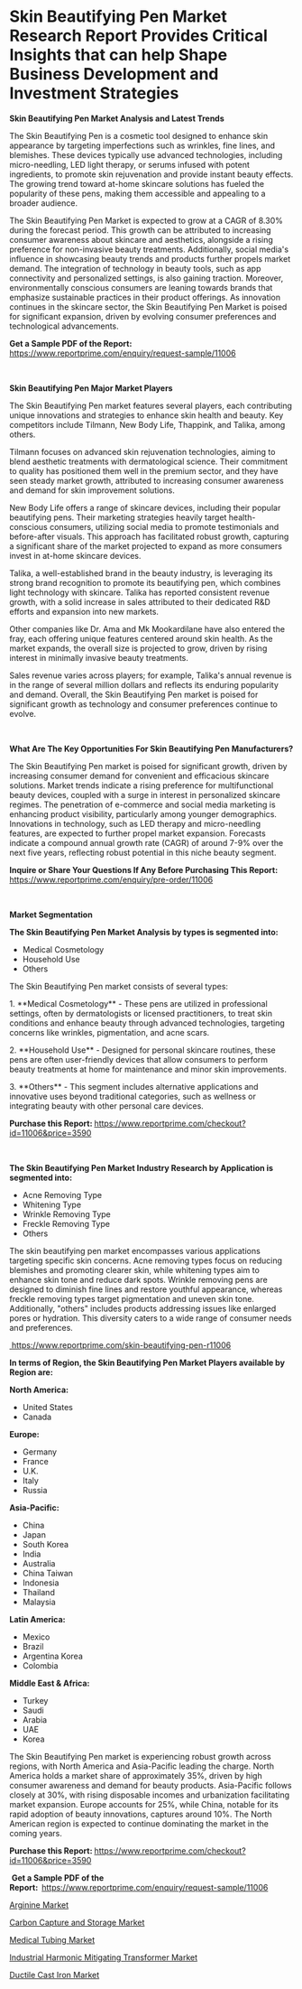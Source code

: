 <p><h1>Skin Beautifying Pen Market Research Report Provides Critical Insights that can help Shape Business Development and Investment Strategies</h1></p><p><strong>Skin Beautifying Pen Market Analysis and Latest Trends</strong></p>
<p><p>The Skin Beautifying Pen is a cosmetic tool designed to enhance skin appearance by targeting imperfections such as wrinkles, fine lines, and blemishes. These devices typically use advanced technologies, including micro-needling, LED light therapy, or serums infused with potent ingredients, to promote skin rejuvenation and provide instant beauty effects. The growing trend toward at-home skincare solutions has fueled the popularity of these pens, making them accessible and appealing to a broader audience.</p><p>The Skin Beautifying Pen Market is expected to grow at a CAGR of 8.30% during the forecast period. This growth can be attributed to increasing consumer awareness about skincare and aesthetics, alongside a rising preference for non-invasive beauty treatments. Additionally, social media's influence in showcasing beauty trends and products further propels market demand. The integration of technology in beauty tools, such as app connectivity and personalized settings, is also gaining traction. Moreover, environmentally conscious consumers are leaning towards brands that emphasize sustainable practices in their product offerings. As innovation continues in the skincare sector, the Skin Beautifying Pen Market is poised for significant expansion, driven by evolving consumer preferences and technological advancements.</p></p>
<p><strong>Get a Sample PDF of the Report:&nbsp;</strong> <a href="https://www.reportprime.com/enquiry/request-sample/11006?utm_campaign=1843&utm_medium=2&utm_source=Github&utm_content=ia&utm_term=29112024&utm_id=skin-beautifying-pen">https://www.reportprime.com/enquiry/request-sample/11006</a></p>
<p>&nbsp;</p>
<p><strong>Skin Beautifying Pen Major Market Players</strong></p>
<p><p>The Skin Beautifying Pen market features several players, each contributing unique innovations and strategies to enhance skin health and beauty. Key competitors include Tilmann, New Body Life, Thappink, and Talika, among others.</p><p>Tilmann focuses on advanced skin rejuvenation technologies, aiming to blend aesthetic treatments with dermatological science. Their commitment to quality has positioned them well in the premium sector, and they have seen steady market growth, attributed to increasing consumer awareness and demand for skin improvement solutions.</p><p>New Body Life offers a range of skincare devices, including their popular beautifying pens. Their marketing strategies heavily target health-conscious consumers, utilizing social media to promote testimonials and before-after visuals. This approach has facilitated robust growth, capturing a significant share of the market projected to expand as more consumers invest in at-home skincare devices.</p><p>Talika, a well-established brand in the beauty industry, is leveraging its strong brand recognition to promote its beautifying pen, which combines light technology with skincare. Talika has reported consistent revenue growth, with a solid increase in sales attributed to their dedicated R&D efforts and expansion into new markets.</p><p>Other companies like Dr. Ama and Mk Mookardilane have also entered the fray, each offering unique features centered around skin health. As the market expands, the overall size is projected to grow, driven by rising interest in minimally invasive beauty treatments.</p><p>Sales revenue varies across players; for example, Talika's annual revenue is in the range of several million dollars and reflects its enduring popularity and demand. Overall, the Skin Beautifying Pen market is poised for significant growth as technology and consumer preferences continue to evolve.</p></p>
<p>&nbsp;</p>
<p><strong>What Are The Key Opportunities For Skin Beautifying Pen Manufacturers?</strong></p>
<p><p>The Skin Beautifying Pen market is poised for significant growth, driven by increasing consumer demand for convenient and efficacious skincare solutions. Market trends indicate a rising preference for multifunctional beauty devices, coupled with a surge in interest in personalized skincare regimes. The penetration of e-commerce and social media marketing is enhancing product visibility, particularly among younger demographics. Innovations in technology, such as LED therapy and micro-needling features, are expected to further propel market expansion. Forecasts indicate a compound annual growth rate (CAGR) of around 7-9% over the next five years, reflecting robust potential in this niche beauty segment.</p></p>
<p><strong>Inquire or Share Your Questions If Any Before Purchasing This Report:</strong> <a href="https://www.reportprime.com/enquiry/pre-order/11006?utm_campaign=1843&utm_medium=2&utm_source=Github&utm_content=ia&utm_term=29112024&utm_id=skin-beautifying-pen">https://www.reportprime.com/enquiry/pre-order/11006</a></p>
<p>&nbsp;</p>
<p><strong>Market Segmentation</strong></p>
<p><strong>The Skin Beautifying Pen Market Analysis by types is segmented into:</strong></p>
<p><ul><li>Medical Cosmetology</li><li>Household Use</li><li>Others</li></ul></p>
<p><p>The Skin Beautifying Pen market consists of several types: </p><p>1. **Medical Cosmetology** - These pens are utilized in professional settings, often by dermatologists or licensed practitioners, to treat skin conditions and enhance beauty through advanced technologies, targeting concerns like wrinkles, pigmentation, and acne scars.</p><p>2. **Household Use** - Designed for personal skincare routines, these pens are often user-friendly devices that allow consumers to perform beauty treatments at home for maintenance and minor skin improvements.</p><p>3. **Others** - This segment includes alternative applications and innovative uses beyond traditional categories, such as wellness or integrating beauty with other personal care devices.</p></p>
<p><strong>Purchase this Report:&nbsp;</strong><a href="https://www.reportprime.com/checkout?id=11006&price=3590&utm_campaign=1843&utm_medium=2&utm_source=Github&utm_content=ia&utm_term=29112024&utm_id=skin-beautifying-pen">https://www.reportprime.com/checkout?id=11006&price=3590</a></p>
<p>&nbsp;</p>
<p><strong>The Skin Beautifying Pen Market Industry Research by Application is segmented into:</strong></p>
<p><ul><li>Acne Removing Type</li><li>Whitening Type</li><li>Wrinkle Removing Type</li><li>Freckle Removing Type</li><li>Others</li></ul></p>
<p><p>The skin beautifying pen market encompasses various applications targeting specific skin concerns. Acne removing types focus on reducing blemishes and promoting clearer skin, while whitening types aim to enhance skin tone and reduce dark spots. Wrinkle removing pens are designed to diminish fine lines and restore youthful appearance, whereas freckle removing types target pigmentation and uneven skin tone. Additionally, "others" includes products addressing issues like enlarged pores or hydration. This diversity caters to a wide range of consumer needs and preferences.</p></p>
<p><a href="https://www.reportprime.com/skin-beautifying-pen-r11006?utm_campaign=1843&utm_medium=2&utm_source=Github&utm_content=ia&utm_term=29112024&utm_id=skin-beautifying-pen">&nbsp;https://www.reportprime.com/skin-beautifying-pen-r11006</a></p>
<p><strong>In terms of Region, the Skin Beautifying Pen Market Players available by Region are:</strong></p>
<p>
    <p> <strong> North America: </strong>
        <ul>
            <li>United States</li>
            <li>Canada</li>
        </ul>
        </p> 
    <p> <strong> Europe: </strong>
        <ul>
            <li>Germany</li>
            <li>France</li>
            <li>U.K.</li>
            <li>Italy</li>
            <li>Russia</li>
        </ul>
        </p> 
    <p> <strong> Asia-Pacific: </strong>
        <ul>
            <li>China</li>
            <li>Japan</li>
            <li>South Korea</li>
            <li>India</li>
            <li>Australia</li>
            <li>China Taiwan</li>
            <li>Indonesia</li>
            <li>Thailand</li>
            <li>Malaysia</li>
        </ul>
        </p> 
    <p> <strong> Latin America: </strong>
        <ul>
            <li>Mexico</li>
            <li>Brazil</li>
            <li>Argentina Korea</li>
            <li>Colombia</li>
        </ul>
        </p> 
    <p> <strong> Middle East & Africa: </strong>
        <ul>
            <li>Turkey</li>
            <li>Saudi</li>
            <li>Arabia</li>
            <li>UAE</li>
            <li>Korea</li>
        </ul>
    </p>
    </p>
<p><p>The Skin Beautifying Pen market is experiencing robust growth across regions, with North America and Asia-Pacific leading the charge. North America holds a market share of approximately 35%, driven by high consumer awareness and demand for beauty products. Asia-Pacific follows closely at 30%, with rising disposable incomes and urbanization facilitating market expansion. Europe accounts for 25%, while China, notable for its rapid adoption of beauty innovations, captures around 10%. The North American region is expected to continue dominating the market in the coming years.</p></p>
<p><strong>Purchase this Report: </strong><a href="https://www.reportprime.com/checkout?id=11006&price=3590&utm_campaign=1843&utm_medium=2&utm_source=Github&utm_content=ia&utm_term=29112024&utm_id=skin-beautifying-pen">https://www.reportprime.com/checkout?id=11006&price=3590</a></p>
<p>&nbsp;<strong>Get a Sample PDF of the Report:&nbsp;&nbsp;</strong><a href="https://www.reportprime.com/enquiry/request-sample/11006?utm_campaign=1843&utm_medium=2&utm_source=Github&utm_content=ia&utm_term=29112024&utm_id=skin-beautifying-pen">https://www.reportprime.com/enquiry/request-sample/11006</a></p>
<p><strong></strong></p>
<p><p><a href="https://issuu.com/reportprime-2/docs/arginine-market-size-2030.pptx?utm_campaign=1843&utm_medium=2&utm_source=Github&utm_content=ia&utm_term=29112024&utm_id=skin-beautifying-pen">Arginine Market</a></p><p><a href="https://www.linkedin.com/pulse/carbon-capture-storage-market-size-type-product-global-fwfne?utm_campaign=1843&utm_medium=2&utm_source=Github&utm_content=ia&utm_term=29112024&utm_id=skin-beautifying-pen">Carbon Capture and Storage Market</a></p><p><a href="https://www.linkedin.com/pulse/medical-tubing-market-analysis-report-provides-future-trend-3fqpe?utm_campaign=1843&utm_medium=2&utm_source=Github&utm_content=ia&utm_term=29112024&utm_id=skin-beautifying-pen">Medical Tubing Market</a></p><p><a href="https://issuu.com/reportprime-2/docs/industrial-harmonic-mitigating-transformer-market-?utm_campaign=1843&utm_medium=2&utm_source=Github&utm_content=ia&utm_term=29112024&utm_id=skin-beautifying-pen">Industrial Harmonic Mitigating Transformer Market</a></p><p><a href="https://www.linkedin.com/pulse/ductile-cast-iron-market-share-analysis-growth-trends-mjsbe?utm_campaign=1843&utm_medium=2&utm_source=Github&utm_content=ia&utm_term=29112024&utm_id=skin-beautifying-pen">Ductile Cast Iron Market</a></p></p>